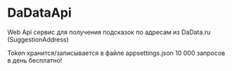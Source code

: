 # DaDataApi
Web Api сервис для получения подсказок по адресам из DaData.ru (SuggestionAddress)

Token хранится/записывается в файле appsettings.json 
10 000 запросов в день бесплатно!
